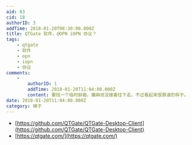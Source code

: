 ```yaml
---
aid: 83
cid: 18
authorID: 3
addTime: 2018-01-20T08:30:00.000Z
title: QTGate 软件，@OPN iOPN 协议？
tags:
    - qtgate
    - 软件
    - opn
    - iopn
    - 协议
comments:
    -
        authorID: 1
        addTime: 2018-01-20T11:04:00.000Z
        content: 要找一个临时邮箱，嫌麻烦没接着往下走。不过看起来很靠谱的样子。
date: 2018-01-20T11:04:00.000Z
category: 梯子
---
```


*   [https://github.com/QTGate/QTGate-Desktop-Client](https://github.com/QTGate/QTGate-Desktop-Client)
*   [https://qtgate.com/](https://qtgate.com/)
